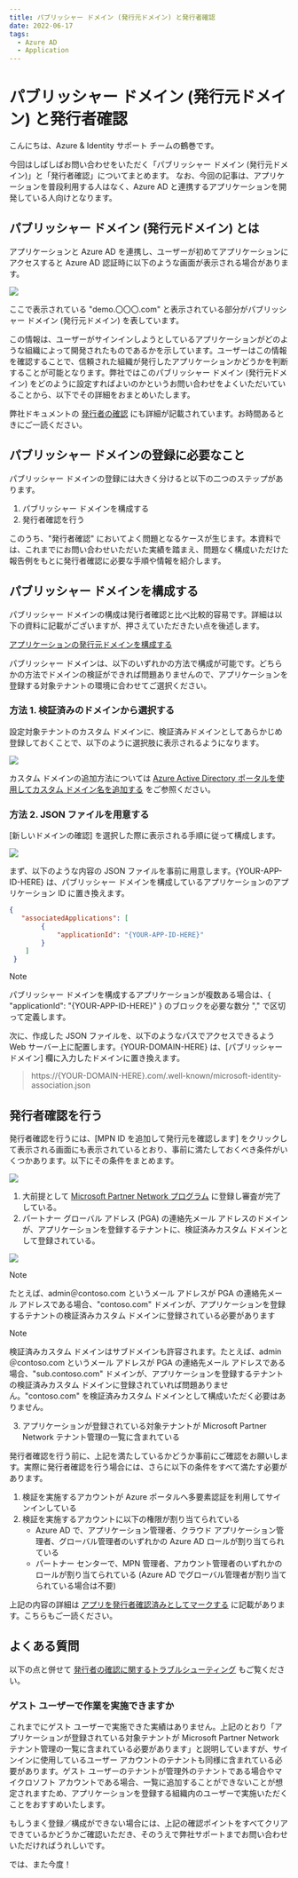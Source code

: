 ```yaml
---
title: パブリッシャー ドメイン (発行元ドメイン) と発行者確認
date: 2022-06-17
tags:
  - Azure AD
  - Application
---
```


# パブリッシャー ドメイン (発行元ドメイン) と発行者確認

こんにちは、Azure & Identity サポート チームの鶴巻です。

今回はしばしばお問い合わせをいただく「パブリッシャー ドメイン (発行元ドメイン)」と「発行者確認」についてまとめます。 
なお、今回の記事は、アプリケーションを普段利用する人はなく、Azure AD と連携するアプリケーションを開発している人向けとなります。 

## パブリッシャー ドメイン (発行元ドメイン) とは

アプリケーションと Azure AD を連携し、ユーザーが初めてアプリケーションにアクセスすると Azure AD 認証時に以下のような画面が表示される場合があります。

![](./publisher-domain/permissions-requested.png)

ここで表示されている "demo.〇〇〇.com" と表示されている部分がパブリッシャー ドメイン (発行元ドメイン) を表しています。 

この情報は、ユーザーがサインインしようとしているアプリケーションがどのような組織によって開発されたものであるかを示しています。ユーザーはこの情報を確認することで、信頼された組織が発行したアプリケーションかどうかを判断することが可能となります。弊社ではこのパブリッシャー ドメイン (発行元ドメイン) をどのように設定すればよいのかというお問い合わせをよくいただいていることから、以下でその詳細をおまとめいたします。

弊社ドキュメントの [発行者の確認](https://docs.microsoft.com/ja-jp/azure/active-directory/develop/publisher-verification-overview) にも詳細が記載されています。お時間あるときにご一読ください。

## パブリッシャー ドメインの登録に必要なこと

パブリッシャー ドメインの登録には大きく分けると以下の二つのステップがあります。

1. パブリッシャー ドメインを構成する
1. 発行者確認を行う

このうち、"発行者確認" においてよく問題となるケースが生じます。本資料では、これまでにお問い合わせいただいた実績を踏まえ、問題なく構成いただけた報告例をもとに発行者確認に必要な手順や情報を紹介します。

## パブリッシャー ドメインを構成する

パブリッシャー ドメインの構成は発行者確認と比べ比較的容易です。詳細は以下の資料に記載がございますが、押さえていただきたい点を後述します。 

[アプリケーションの発行元ドメインを構成する](https://docs.microsoft.com/ja-jp/azure/active-directory/develop/howto-configure-publisher-domain)

パブリッシャー ドメインは、以下のいずれかの方法で構成が可能です。どちらかの方法でドメインの検証ができれば問題ありませんので、アプリケーションを登録する対象テナントの環境に合わせてご選択ください。 

### 方法 1. 検証済みのドメインから選択する

設定対象テナントのカスタム ドメインに、検証済みドメインとしてあらかじめ登録しておくことで、以下のように選択肢に表示されるようになります。

![](./publisher-domain/update-domain-1.png)

カスタム ドメインの追加方法については [Azure Active Directory ポータルを使用してカスタム ドメイン名を追加する](https://docs.microsoft.com/ja-jp/azure/active-directory/fundamentals/add-custom-domain) をご参照ください。

### 方法 2. JSON ファイルを用意する

[新しいドメインの確認] を選択した際に表示される手順に従って構成します。 

![](./publisher-domain/update-domain-2.png)

まず、以下のような内容の JSON ファイルを事前に用意します。{YOUR-APP-ID-HERE} は、パブリッシャー ドメインを構成しているアプリケーションのアプリケーション ID に置き換えます。 

```JSON
{
   "associatedApplications": [
        {
            "applicationId": "{YOUR-APP-ID-HERE}"
        }
    ]
 }
```

> [!NOTE]
> パブリッシャー ドメインを構成するアプリケーションが複数ある場合は、{ "applicationId": "{YOUR-APP-ID-HERE}" } のブロックを必要な数分 "," で区切って定義します。 

次に、作成した JSON ファイルを、以下のようなパスでアクセスできるよう Web サーバー上に配置します。{YOUR-DOMAIN-HERE} は、[パブリッシャー ドメイン] 欄に入力したドメインに置き換えます。 

> https://{YOUR-DOMAIN-HERE}.com/.well-known/microsoft-identity-association.json

## 発行者確認を行う

発行者確認を行うには、[MPN ID を追加して発行元を確認します] をクリックして表示される画面にも表示されているとおり、事前に満たしておくべき条件がいくつかあります。以下にその条件をまとめます。

![](./publisher-domain/publisher-verified.png)

1. 大前提として [Microsoft Partner Network プログラム](https://docs.microsoft.com/ja-jp/partner-center/mpn-create-a-partner-center-account) に登録し審査が完了している。
2. パートナー グローバル アドレス (PGA) の連絡先メール アドレスのドメインが、アプリケーションを登録するテナントに、検証済みカスタム ドメインとして登録されている。

![](./publisher-domain/custom-domain.png)

> [!NOTE]
> たとえば、admin＠contoso.com というメール アドレスが PGA の連絡先メール アドレスである場合、"contoso.com" ドメインが、アプリケーションを登録するテナントの検証済みカスタム ドメインに登録されている必要があります

> [!NOTE]
> 検証済みカスタム ドメインはサブドメインも許容されます。たとえば、admin＠contoso.com というメール アドレスが PGA の連絡先メール アドレスである場合、"sub.contoso.com" ドメインが、アプリケーションを登録するテナントの検証済みカスタム ドメインに登録されていれば問題ありません。"contoso.com" を検証済みカスタム ドメインとして構成いただく必要はありません。

3. アプリケーションが登録されている対象テナントが Microsoft Partner Network テナント管理の一覧に含まれている

発行者確認を行う前に、上記を満たしているかどうか事前にご確認をお願いします。実際に発行者確認を行う場合には、さらに以下の条件をすべて満たす必要があります。

1. 検証を実施するアカウントが Azure ポータルへ多要素認証を利用してサインインしている
2. 検証を実施するアカウントに以下の権限が割り当てられている
   - Azure AD で、アプリケーション管理者、クラウド アプリケーション管理者、グローバル管理者のいずれかの Azure AD ロールが割り当てられている
   - パートナー センターで、MPN 管理者、アカウント管理者のいずれかのロールが割り当てられている (Azure AD でグローバル管理者が割り当てられている場合は不要)

上記の内容の詳細は [アプリを発行者確認済みとしてマークする](https://docs.microsoft.com/ja-jp/azure/active-directory/develop/mark-app-as-publisher-verified) に記載があります。こちらもご一読ください。

## よくある質問

以下の点と併せて [発行者の確認に関するトラブルシューティング](https://docs.microsoft.com/ja-jp/azure/active-directory/develop/troubleshoot-publisher-verification) もご覧ください。 

### ゲスト ユーザーで作業を実施できますか

これまでにゲスト ユーザーで実施できた実績はありません。上記のとおり「アプリケーションが登録されている対象テナントが Microsoft Partner Network テナント管理の一覧に含まれている必要があります」と説明していますが、サインインに使用しているユーザー アカウントのテナントも同様に含まれている必要があります。ゲスト ユーザーのテナントが管理外のテナントである場合やマイクロソフト アカウントである場合、一覧に追加することができないことが想定されますため、アプリケーションを登録する組織内のユーザーで実施いただくことをおすすめいたします。 

もしうまく登録／構成ができない場合には、上記の確認ポイントをすべてクリアできているかどうかご確認いただき、そのうえで弊社サポートまでお問い合わせいただければうれしいです。

では、また今度！
